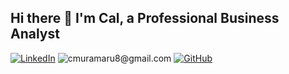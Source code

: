 ## Hi there 👋 I'm Cal, a Professional Business Analyst
 [![LinkedIn](https://img.shields.io/badge/-LinkedIn-blue?style=flat&logo=linkedin&logoColor=white&label=)](https://www.linkedin.com/in/calmuramaru/)
 ![cmuramaru8@gmail.com](https://img.shields.io/badge/-Email-red?style=flat&logo=gmail&logoColor=white) [![GitHub](https://img.shields.io/badge/-GitHub-purple?style=flat&logo=github&logoColor=white)](https://github.com/calmuramaru)



<!--
**cmuramaru/CMURAMARU** is a ✨ _special_ ✨ repository because its `README.md` (this file) appears on your GitHub profile. 

🔭 I’m currently working on creating engaging educational content and sustainability-focused projects. I aim to make complex information accessible and inspiring for all learners.

🌱 I’m currently learning advanced data visualization and sustainable tech solutions. These skills will help me design content that’s both insightful and impactful.

👯 I’m looking to collaborate on educational media, data-driven storytelling, and net-zero initiatives. I believe collaboration leads to stronger, more innovative results.

🤔 I’m looking for help with scaling digital content for broader audiences. Reaching more people means creating greater positive change.

💬 Ask me about instructional design, simplifying complex topics, and creative project planning. I enjoy breaking down challenges into clear, practical steps.

📫 How to reach me: [Your Email] | [Your LinkedIn]. I’m always open to connecting with like-minded professionals and new opportunities.

😄 Pronouns: they/them (or yours). I value inclusivity and respect in every interaction.

⚡ Fun fact: I can explain climate science in under a minute… and make it entertaining. I’ve been told it’s like watching a mini TED Talk.
